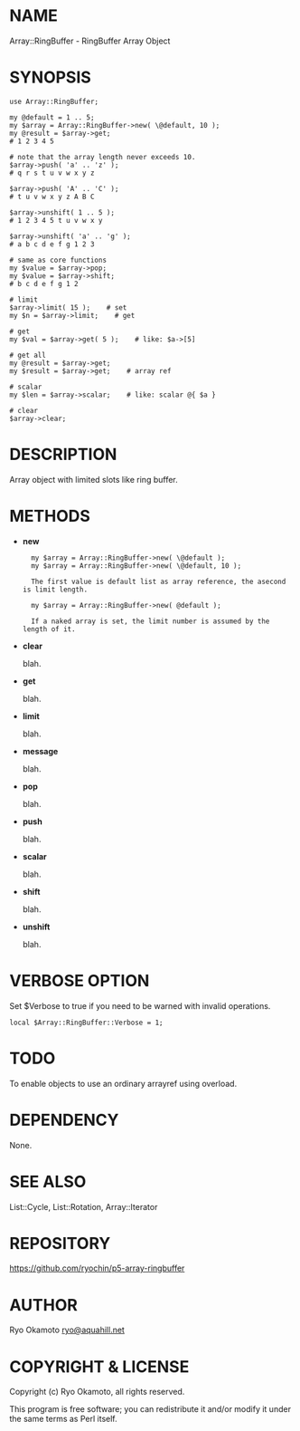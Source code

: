 # NAME

Array::RingBuffer - RingBuffer Array Object

# SYNOPSIS

    use Array::RingBuffer;

    my @default = 1 .. 5;
    my $array = Array::RingBuffer->new( \@default, 10 );
    my @result = $array->get;
    # 1 2 3 4 5

    # note that the array length never exceeds 10.
    $array->push( 'a' .. 'z' );
    # q r s t u v w x y z

    $array->push( 'A' .. 'C' );
    # t u v w x y z A B C

    $array->unshift( 1 .. 5 );
    # 1 2 3 4 5 t u v w x y

    $array->unshift( 'a' .. 'g' );
    # a b c d e f g 1 2 3

    # same as core functions
    my $value = $array->pop;
    my $value = $array->shift;
    # b c d e f g 1 2

    # limit
    $array->limit( 15 );    # set
    my $n = $array->limit;    # get

    # get
    my $val = $array->get( 5 );    # like: $a->[5]

    # get all
    my @result = $array->get;
    my $result = $array->get;    # array ref

    # scalar
    my $len = $array->scalar;    # like: scalar @{ $a }

    # clear
    $array->clear;

# DESCRIPTION

Array object with limited slots like ring buffer.

# METHODS

- __new__

        my $array = Array::RingBuffer->new( \@default );
        my $array = Array::RingBuffer->new( \@default, 10 );

        The first value is default list as array reference, the asecond is limit length.

        my $array = Array::RingBuffer->new( @default );

        If a naked array is set, the limit number is assumed by the length of it.
- __clear__

    blah.

- __get__

    blah.

- __limit__

    blah.

- __message__

    blah.

- __pop__

    blah.

- __push__

    blah.

- __scalar__

    blah.

- __shift__

    blah.

- __unshift__

    blah.

# VERBOSE OPTION

Set $Verbose to true if you need to be warned with invalid operations.

    local $Array::RingBuffer::Verbose = 1;

# TODO

To enable objects to use an ordinary arrayref using overload.

# DEPENDENCY

None.

# SEE ALSO

List::Cycle, List::Rotation, Array::Iterator

# REPOSITORY

https://github.com/ryochin/p5-array-ringbuffer

# AUTHOR

Ryo Okamoto <ryo@aquahill.net>

# COPYRIGHT & LICENSE

Copyright (c) Ryo Okamoto, all rights reserved.

This program is free software; you can redistribute it and/or modify it
under the same terms as Perl itself.
